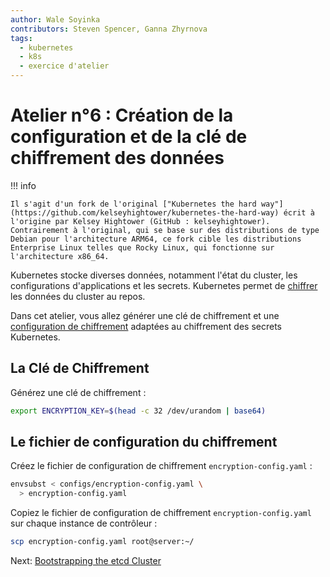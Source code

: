 ```yaml
---
author: Wale Soyinka
contributors: Steven Spencer, Ganna Zhyrnova
tags:
  - kubernetes
  - k8s
  - exercice d'atelier
---
```


# Atelier n°6 : Création de la configuration et de la clé de chiffrement des données

!!! info

    Il s'agit d'un fork de l'original ["Kubernetes the hard way"](https://github.com/kelseyhightower/kubernetes-the-hard-way) écrit à l'origine par Kelsey Hightower (GitHub : kelseyhightower). Contrairement à l'original, qui se base sur des distributions de type Debian pour l'architecture ARM64, ce fork cible les distributions Enterprise Linux telles que Rocky Linux, qui fonctionne sur l'architecture x86_64.

Kubernetes stocke diverses données, notamment l'état du cluster, les configurations d'applications et les secrets. Kubernetes permet de [chiffrer](https://kubernetes.io/docs/tasks/administer-cluster/encrypt-data) les données du cluster au repos.

Dans cet atelier, vous allez générer une clé de chiffrement et une [configuration de chiffrement](https://kubernetes.io/docs/tasks/administer-cluster/encrypt-data/#understanding-the-encryption-at-rest-configuration) adaptées au chiffrement des secrets Kubernetes.

## La Clé de Chiffrement

Générez une clé de chiffrement :

```bash
export ENCRYPTION_KEY=$(head -c 32 /dev/urandom | base64)
```

## Le fichier de configuration du chiffrement

Créez le fichier de configuration de chiffrement `encryption-config.yaml` :

```bash
envsubst < configs/encryption-config.yaml \
  > encryption-config.yaml
```

Copiez le fichier de configuration de chiffrement `encryption-config.yaml` sur chaque instance de contrôleur :

```bash
scp encryption-config.yaml root@server:~/
```

Next: [Bootstrapping the etcd Cluster](lab7-bootstrapping-etcd.md)
